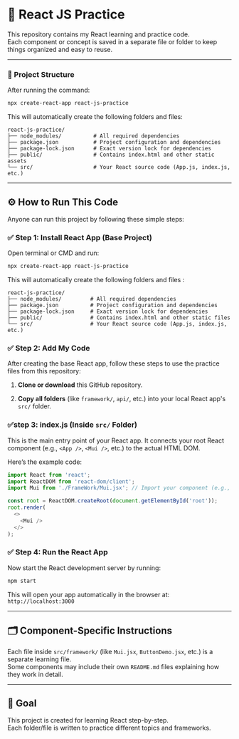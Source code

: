 # 🧠 React JS Practice

This repository contains my React learning and practice code.  
Each component or concept is saved in a separate file or folder to keep things organized and easy to reuse.

---

 ### 📁 Project Structure

After running the command:

```bash
npx create-react-app react-js-practice
```
This will automatically create the following folders and files:
```
react-js-practice/
├── node_modules/          # All required dependencies
├── package.json           # Project configuration and dependencies
├── package-lock.json      # Exact version lock for dependencies
├── public/                # Contains index.html and other static assets
└── src/                   # Your React source code (App.js, index.js, etc.)
```

---

## ⚙️ How to Run This Code

Anyone can run this project by following these simple steps:

### ✅ Step 1: Install React App (Base Project)

Open terminal or CMD and run:

```bash
npx create-react-app react-js-practice

```
This will automatically create the following folders and files :
```
react-js-practice/
├── node_modules/         # All required dependencies
├── package.json          # Project configuration and dependencies
├── package-lock.json     # Exact version lock for dependencies
├── public/               # Contains index.html and other static files
└── src/                  # Your React source code (App.js, index.js, etc.)
```

### ✅ Step 2: Add My Code

After creating the base React app, follow these steps to use the practice files from this repository:

1. **Clone or download** this GitHub repository.

2. **Copy all folders** (like `framework/`, `api/`, etc.) into your local React app's `src/` folder.


### ✅step 3: index.js (Inside `src/` Folder)

This is the main entry point of your React app. It connects your root React component (e.g., `<App />`, `<Mui />`, etc.) to the actual HTML DOM.

Here’s the example code:

```js
import React from 'react';
import ReactDOM from 'react-dom/client';
import Mui from './FrameWork/Mui.jsx'; // Import your component (e.g., from framework folder)

const root = ReactDOM.createRoot(document.getElementById('root'));
root.render(
  <>
    <Mui />
  </>
);
```

### ✅ Step 4: Run the React App

Now start the React development server by running:

```bash
npm start
```
This will open your app automatically in the browser at:
``` http://localhost:3000 ```

---

## 🗂 Component-Specific Instructions

Each file inside `src/framework/` (like `Mui.jsx`, `ButtonDemo.jsx`, etc.) is a separate learning file.  
Some components may include their own `README.md` files explaining how they work in detail.

---

## 📌 Goal

This project is created for learning React step-by-step.  
Each folder/file is written to practice different topics and frameworks.





